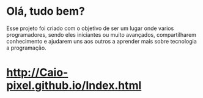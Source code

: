 # Olá, tudo bem?
Esse projeto foi criado com o objetivo de ser um lugar onde varios programadores, sendo eles iniciantes ou muito avançados, compartilharem conhecimento e ajudarem uns aos outros a aprender mais sobre tecnologia a programação.

# http://Caio-pixel.github.io/Index.html

